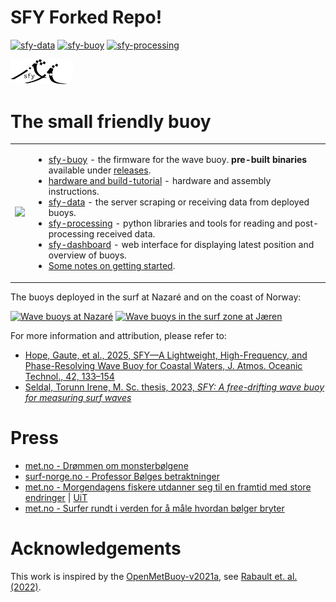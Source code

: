 
# SFY Forked Repo!


[![sfy-data](https://github.com/gauteh/sfy/actions/workflows/sfy-data.yml/badge.svg)](https://github.com/gauteh/sfy/actions/workflows/sfy-data.yml)
[![sfy-buoy](https://github.com/gauteh/sfy/actions/workflows/sfy-buoy.yml/badge.svg)](https://github.com/gauteh/sfy/actions/workflows/sfy-buoy.yml)
[![sfy-processing](https://github.com/gauteh/sfy/actions/workflows/sfy-processing.yml/badge.svg)](https://github.com/gauteh/sfy/actions/workflows/sfy-processing.yml)

<img src="doc/logo/logo1.png" width="100px" />

# The small friendly buoy
<table>
    <tr>
        <td>
            <img src="https://arxiv.org/html/2401.02286v1/extracted/5326289/Fig01.png" />
        </td>
        <td>

* [sfy-buoy](sfy-buoy/) - the firmware for the wave buoy. **pre-built binaries**
    available under [releases](https://github.com/gauteh/sfy/releases).
* [hardware and build-tutorial](hardware/Hardware.md) - hardware and assembly instructions.
* [sfy-data](sfy-data/) - the server scraping or receiving data from deployed
    buoys.
* [sfy-processing](sfy-processing/) - python libraries and tools for reading and post-processing received data.
* [sfy-dashboard](sfy-dashboard/) - web interface for displaying latest position
    and overview of buoys.
* [Some notes on getting started](https://github.com/gauteh/sfy/issues/183).
        </td>
    </tr>

</table>

The buoys deployed in the surf at Nazaré and on the coast of Norway:

[![Wave buoys at Nazaré](http://img.youtube.com/vi/RUizael0OJ4/0.jpg)](https://www.youtube.com/watch?v=RUizael0OJ4 "Wave buoys at Nazaré")
[![Wave buoys in the surf zone at Jæren](http://img.youtube.com/vi/qK1Di7pjYFI/0.jpg)](http://www.youtube.com/watch?v=qK1Di7pjYFI "Wave buoys in the surf zone at Jæren")

For more information and attribution, please refer to:
* [Hope, Gaute, et al., 2025, SFY—A Lightweight, High-Frequency, and Phase-Resolving Wave Buoy for Coastal Waters,  J. Atmos. Oceanic Technol., 42, 133–154](https://journals.ametsoc.org/view/journals/atot/42/2/JTECH-D-23-0170.1.xml)
* [Seldal, Torunn Irene, M. Sc. thesis, 2023, _SFY: A free-drifting wave buoy for measuring surf waves_](https://bora.uib.no/bora-xmlui/handle/11250/3072146)

# Press

* [met.no - Drømmen om monsterbølgene](https://www.met.no/nyhetsarkiv/drommen-om-monsterbolgene)
* [surf-norge.no - Professor Bølges betraktninger](https://surf-norge.no/intervju/professor_bolge/)
* [met.no - Morgendagens fiskere utdanner seg til en framtid med store endringer](https://www.met.no/nyhetsarkiv/morgendagens-fiskere-utdanner-seg-til-en-framtid-med-store-endringer) | [UiT](https://uit.no/nyheter/artikkel?p_document_id=847731)
* [met.no - Surfer rundt i verden for å måle hvordan bølger bryter](https://www.met.no/nyhetsarkiv/surfer-rundt-i-verden-for-a-male-hvordan-bolger-bryter)

# Acknowledgements

This work is inspired by the [OpenMetBuoy-v2021a](https://github.com/jerabaul29/OpenMetBuoy-v2021a), see [Rabault et. al. (2022)](https://www.mdpi.com/2076-3263/12/3/110).
